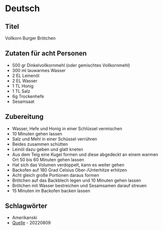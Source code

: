 # Deutsch

## Titel

Vollkorn Burger Brötchen

## Zutaten für acht Personen

* 500 gr Dinkelvollkornmehl (oder gemischtes Vollkornmehl)
* 300 ml lauwarmes Wasser
* 2 EL Leinenöl
* 2 EL Wasser
* 1 TL Honig
* 1 TL Salz
* 6g Trockenhefe
* Sesamsaat

## Zubereitung

* Wasser, Hefe und Honig in einer Schlüssel vermischen
* 10 Minuten gehen lassen
* Salz und Mehl in einer Schüssel verrühren
* Beides zusammen schütten
* Leinöl dazu geben und glatt kneten
* Aus dem Teig eine Kugel formen und diese abgedeckt an einem warmen Ort 50 bis 60 Minuten gehen lassen
* Hat sich das Volumen verdoppelt, kann es weiter gehen
* Backofen auf 180 Grad Celsius Ober-/Unterhitze erhitzen
* Acht gleich große Portionen daraus formen
* Brötchen auf das Backblech legen und 10 Minuten gehen lassen
* Brötchen mit Wasser bestreichen und Sesamsamen darauf streuen
* 15 Minuten im Backofen backen lassen

## Schlagwörter

* Amerikanski
* [Quelle](https://www.we-go-wild.com/burger-broetchen-vollkorn/) - 20220809

